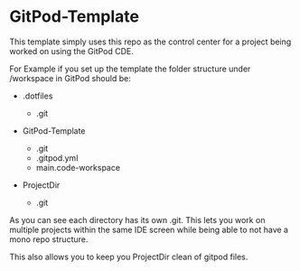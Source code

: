 # GitPod-Template

This template simply uses this repo as the control center for a project being worked on using the GitPod CDE.

For Example if you set up the template the folder structure under /workspace in GitPod should be:

  - .dotfiles
    - .git
    
  - GitPod-Template
    - .git
    - .gitpod.yml
    - main.code-workspace
    
  - ProjectDir
    - .git
    
    
As you can see each directory has its own .git. This lets you work on multiple projects within the same IDE screen while being able to not have a mono repo structure.

This also allows you to keep you ProjectDir clean of gitpod files.
